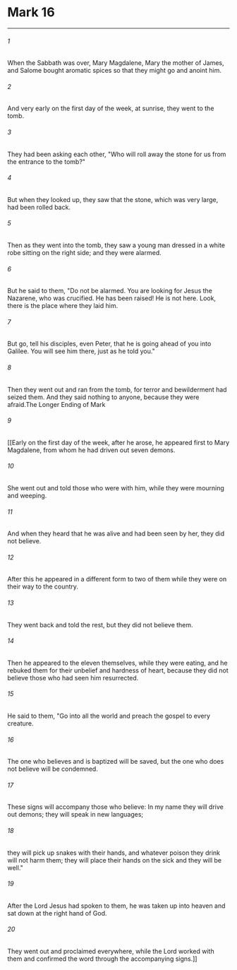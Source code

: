 # Mark 16
***



###### 1 
When the Sabbath was over, Mary Magdalene, Mary the mother of James, and Salome bought aromatic spices so that they might go and anoint him. 

###### 2 
And very early on the first day of the week, at sunrise, they went to the tomb. 

###### 3 
They had been asking each other, "Who will roll away the stone for us from the entrance to the tomb?" 

###### 4 
But when they looked up, they saw that the stone, which was very large, had been rolled back. 

###### 5 
Then as they went into the tomb, they saw a young man dressed in a white robe sitting on the right side; and they were alarmed. 

###### 6 
But he said to them, "Do not be alarmed. You are looking for Jesus the Nazarene, who was crucified. He has been raised! He is not here. Look, there is the place where they laid him. 

###### 7 
But go, tell his disciples, even Peter, that he is going ahead of you into Galilee. You will see him there, just as he told you." 

###### 8 
Then they went out and ran from the tomb, for terror and bewilderment had seized them. And they said nothing to anyone, because they were afraid.The Longer Ending of Mark 

###### 9 
[[Early on the first day of the week, after he arose, he appeared first to Mary Magdalene, from whom he had driven out seven demons. 

###### 10 
She went out and told those who were with him, while they were mourning and weeping. 

###### 11 
And when they heard that he was alive and had been seen by her, they did not believe. 

###### 12 
After this he appeared in a different form to two of them while they were on their way to the country. 

###### 13 
They went back and told the rest, but they did not believe them. 

###### 14 
Then he appeared to the eleven themselves, while they were eating, and he rebuked them for their unbelief and hardness of heart, because they did not believe those who had seen him resurrected. 

###### 15 
He said to them, "Go into all the world and preach the gospel to every creature. 

###### 16 
The one who believes and is baptized will be saved, but the one who does not believe will be condemned. 

###### 17 
These signs will accompany those who believe: In my name they will drive out demons; they will speak in new languages; 

###### 18 
they will pick up snakes with their hands, and whatever poison they drink will not harm them; they will place their hands on the sick and they will be well." 

###### 19 
After the Lord Jesus had spoken to them, he was taken up into heaven and sat down at the right hand of God. 

###### 20 
They went out and proclaimed everywhere, while the Lord worked with them and confirmed the word through the accompanying signs.]]
